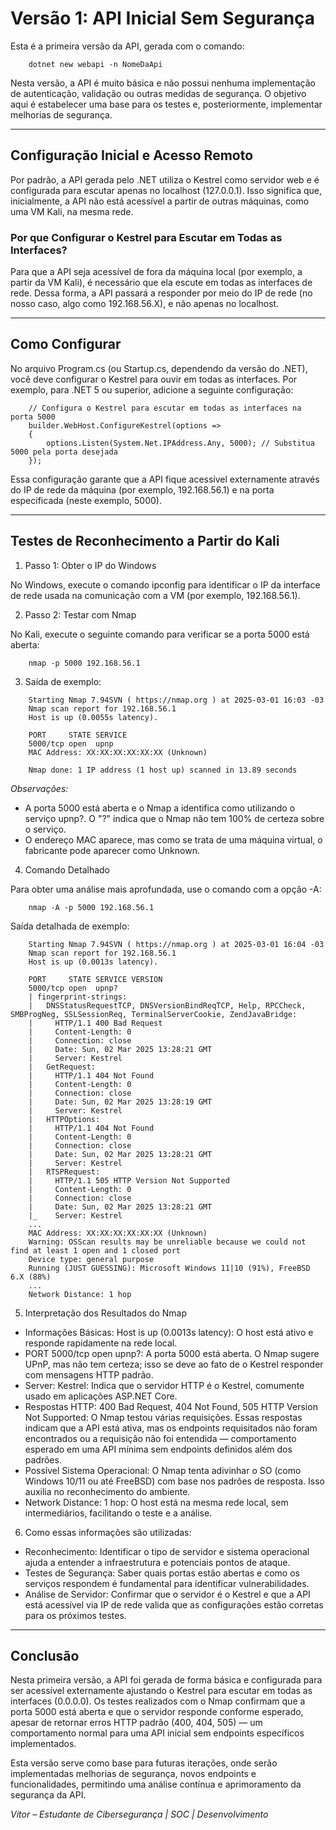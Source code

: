 # Versão 1: API Inicial Sem Segurança

Esta é a primeira versão da API, gerada com o comando:

```
    dotnet new webapi -n NomeDaApi
```

Nesta versão, a API é muito básica e não possui nenhuma implementação de autenticação, validação ou outras medidas de segurança. O objetivo aqui é estabelecer uma base para os testes e, posteriormente, implementar melhorias de segurança.

---

## Configuração Inicial e Acesso Remoto

Por padrão, a API gerada pelo .NET utiliza o Kestrel como servidor web e é configurada para escutar apenas no localhost (127.0.0.1). Isso significa que, inicialmente, a API não está acessível a partir de outras máquinas, como uma VM Kali, na mesma rede.

### Por que Configurar o Kestrel para Escutar em Todas as Interfaces?

Para que a API seja acessível de fora da máquina local (por exemplo, a partir da VM Kali), é necessário que ela escute em todas as interfaces de rede. Dessa forma, a API passará a responder por meio do IP de rede (no nosso caso, algo como 192.168.56.X), e não apenas no localhost.

---

## Como Configurar

No arquivo Program.cs (ou Startup.cs, dependendo da versão do .NET), você deve configurar o Kestrel para ouvir em todas as interfaces. Por exemplo, para .NET 5 ou superior, adicione a seguinte configuração:

```
    // Configura o Kestrel para escutar em todas as interfaces na porta 5000
    builder.WebHost.ConfigureKestrel(options =>
    {
        options.Listen(System.Net.IPAddress.Any, 5000); // Substitua 5000 pela porta desejada
    });
```

Essa configuração garante que a API fique acessível externamente através do IP de rede da máquina (por exemplo, 192.168.56.1) e na porta especificada (neste exemplo, 5000).

---

## Testes de Reconhecimento a Partir do Kali

1. Passo 1: Obter o IP do Windows

No Windows, execute o comando ipconfig para identificar o IP da interface de rede usada na comunicação com a VM (por exemplo, 192.168.56.1).

2. Passo 2: Testar com Nmap

No Kali, execute o seguinte comando para verificar se a porta 5000 está aberta:

```
    nmap -p 5000 192.168.56.1
```

3. Saída de exemplo:

```
    Starting Nmap 7.94SVN ( https://nmap.org ) at 2025-03-01 16:03 -03
    Nmap scan report for 192.168.56.1
    Host is up (0.0055s latency).

    PORT     STATE SERVICE
    5000/tcp open  upnp
    MAC Address: XX:XX:XX:XX:XX:XX (Unknown)

    Nmap done: 1 IP address (1 host up) scanned in 13.89 seconds
```

*Observações:*

- A porta 5000 está aberta e o Nmap a identifica como utilizando o serviço upnp?. O "?" indica que o Nmap não tem 100% de certeza sobre o serviço.
- O endereço MAC aparece, mas como se trata de uma máquina virtual, o fabricante pode aparecer como Unknown.

4. Comando Detalhado

Para obter uma análise mais aprofundada, use o comando com a opção -A:

```
    nmap -A -p 5000 192.168.56.1
```

Saída detalhada de exemplo:

```
    Starting Nmap 7.94SVN ( https://nmap.org ) at 2025-03-01 16:04 -03
    Nmap scan report for 192.168.56.1
    Host is up (0.0013s latency).

    PORT     STATE SERVICE VERSION
    5000/tcp open  upnp?
    | fingerprint-strings: 
    |   DNSStatusRequestTCP, DNSVersionBindReqTCP, Help, RPCCheck, SMBProgNeg, SSLSessionReq, TerminalServerCookie, ZendJavaBridge: 
    |     HTTP/1.1 400 Bad Request
    |     Content-Length: 0
    |     Connection: close
    |     Date: Sun, 02 Mar 2025 13:28:21 GMT
    |     Server: Kestrel
    |   GetRequest: 
    |     HTTP/1.1 404 Not Found
    |     Content-Length: 0
    |     Connection: close
    |     Date: Sun, 02 Mar 2025 13:28:19 GMT
    |     Server: Kestrel
    |   HTTPOptions: 
    |     HTTP/1.1 404 Not Found
    |     Content-Length: 0
    |     Connection: close
    |     Date: Sun, 02 Mar 2025 13:28:21 GMT
    |     Server: Kestrel
    |   RTSPRequest: 
    |     HTTP/1.1 505 HTTP Version Not Supported
    |     Content-Length: 0
    |     Connection: close
    |     Date: Sun, 02 Mar 2025 13:28:21 GMT
    |_    Server: Kestrel
    ...
    MAC Address: XX:XX:XX:XX:XX:XX (Unknown)
    Warning: OSScan results may be unreliable because we could not find at least 1 open and 1 closed port
    Device type: general purpose
    Running (JUST GUESSING): Microsoft Windows 11|10 (91%), FreeBSD 6.X (88%)
    ...
    Network Distance: 1 hop
```

5. Interpretação dos Resultados do Nmap

- Informações Básicas: Host is up (0.0013s latency): O host está ativo e responde rapidamente na rede local.
- PORT 5000/tcp open upnp?: A porta 5000 está aberta. O Nmap sugere UPnP, mas não tem certeza; isso se deve ao fato de o Kestrel responder com mensagens HTTP padrão.
- Server: Kestrel: Indica que o servidor HTTP é o Kestrel, comumente usado em aplicações ASP.NET Core.
- Respostas HTTP: 400 Bad Request, 404 Not Found, 505 HTTP Version Not Supported: O Nmap testou várias requisições. Essas respostas indicam que a API está ativa, mas os endpoints requisitados não foram encontrados ou a requisição não foi entendida — comportamento esperado em uma API mínima sem endpoints definidos além dos padrões.
- Possível Sistema Operacional: O Nmap tenta adivinhar o SO (como Windows 10/11 ou até FreeBSD) com base nos padrões de resposta. Isso auxilia no reconhecimento do ambiente.
- Network Distance: 1 hop: O host está na mesma rede local, sem intermediários, facilitando o teste e a análise.

6. Como essas informações são utilizadas:

- Reconhecimento: Identificar o tipo de servidor e sistema operacional ajuda a entender a infraestrutura e potenciais pontos de ataque.
- Testes de Segurança: Saber quais portas estão abertas e como os serviços respondem é fundamental para identificar vulnerabilidades.
- Análise de Servidor: Confirmar que o servidor é o Kestrel e que a API está acessível via IP de rede valida que as configurações estão corretas para os próximos testes.

---

## Conclusão

Nesta primeira versão, a API foi gerada de forma básica e configurada para ser acessível externamente ajustando o Kestrel para escutar em todas as interfaces (0.0.0.0). Os testes realizados com o Nmap confirmam que a porta 5000 está aberta e que o servidor responde conforme esperado, apesar de retornar erros HTTP padrão (400, 404, 505) — um comportamento normal para uma API inicial sem endpoints específicos implementados.

Esta versão serve como base para futuras iterações, onde serão implementadas melhorias de segurança, novos endpoints e funcionalidades, permitindo uma análise contínua e aprimoramento da segurança da API.

*Vítor – Estudante de Cibersegurança | SOC | Desenvolvimento*